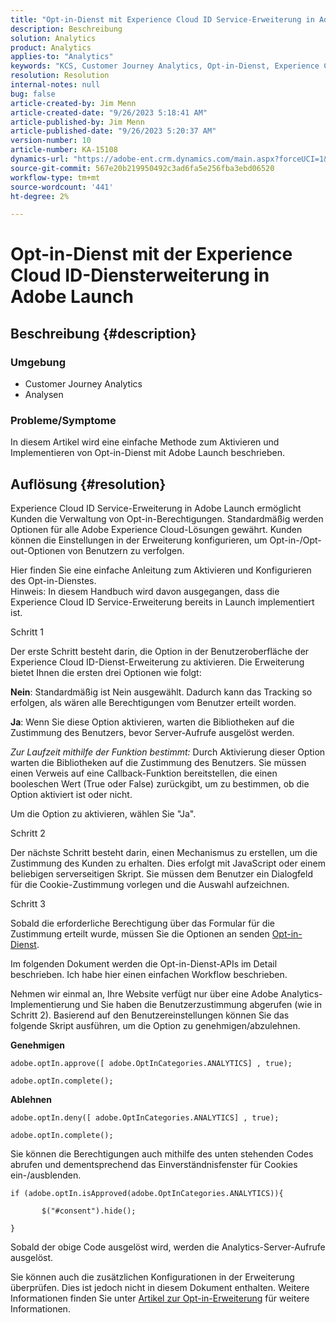 ```yaml
---
title: "Opt-in-Dienst mit Experience Cloud ID Service-Erweiterung in Adobe Launch"
description: Beschreibung
solution: Analytics
product: Analytics
applies-to: "Analytics"
keywords: "KCS, Customer Journey Analytics, Opt-in-Dienst, Experience Cloud ID-Diensterweiterung, Adobe Launch, Adobe Analytics"
resolution: Resolution
internal-notes: null
bug: false
article-created-by: Jim Menn
article-created-date: "9/26/2023 5:18:41 AM"
article-published-by: Jim Menn
article-published-date: "9/26/2023 5:20:37 AM"
version-number: 10
article-number: KA-15108
dynamics-url: "https://adobe-ent.crm.dynamics.com/main.aspx?forceUCI=1&pagetype=entityrecord&etn=knowledgearticle&id=244ef022-2c5c-ee11-be6f-6045bd006268"
source-git-commit: 567e20b219950492c3ad6fa5e256fba3ebd06520
workflow-type: tm+mt
source-wordcount: '441'
ht-degree: 2%

---
```


# Opt-in-Dienst mit der Experience Cloud ID-Diensterweiterung in Adobe Launch

## Beschreibung {#description}


### Umgebung

- Customer Journey Analytics
- Analysen




### Probleme/Symptome

In diesem Artikel wird eine einfache Methode zum Aktivieren und Implementieren von Opt-in-Dienst mit Adobe Launch beschrieben.


## Auflösung {#resolution}


Experience Cloud ID Service-Erweiterung in Adobe Launch ermöglicht Kunden die Verwaltung von Opt-in-Berechtigungen. Standardmäßig werden Optionen für alle Adobe Experience Cloud-Lösungen gewährt. Kunden können die Einstellungen in der Erweiterung konfigurieren, um Opt-in-/Opt-out-Optionen von Benutzern zu verfolgen.

Hier finden Sie eine einfache Anleitung zum Aktivieren und Konfigurieren des Opt-in-Dienstes.
<br>Hinweis: In diesem Handbuch wird davon ausgegangen, dass die Experience Cloud ID Service-Erweiterung bereits in Launch implementiert ist.<br>


Schritt 1

Der erste Schritt besteht darin, die Option in der Benutzeroberfläche der Experience Cloud ID-Dienst-Erweiterung zu aktivieren. Die Erweiterung bietet Ihnen die ersten drei Optionen wie folgt:

<b>Nein</b>: Standardmäßig ist Nein ausgewählt. Dadurch kann das Tracking so erfolgen, als wären alle Berechtigungen vom Benutzer erteilt worden.

<b>Ja</b>: Wenn Sie diese Option aktivieren, warten die Bibliotheken auf die Zustimmung des Benutzers, bevor Server-Aufrufe ausgelöst werden.

*Zur Laufzeit mithilfe der Funktion bestimmt:* Durch Aktivierung dieser Option warten die Bibliotheken auf die Zustimmung des Benutzers. Sie müssen einen Verweis auf eine Callback-Funktion bereitstellen, die einen booleschen Wert (True oder False) zurückgibt, um zu bestimmen, ob die Option aktiviert ist oder nicht.

Um die Option zu aktivieren, wählen Sie &quot;Ja&quot;.



Schritt 2

Der nächste Schritt besteht darin, einen Mechanismus zu erstellen, um die Zustimmung des Kunden zu erhalten. Dies erfolgt mit JavaScript oder einem beliebigen serverseitigen Skript. Sie müssen dem Benutzer ein Dialogfeld für die Cookie-Zustimmung vorlegen und die Auswahl aufzeichnen.



Schritt 3

Sobald die erforderliche Berechtigung über das Formular für die Zustimmung erteilt wurde, müssen Sie die Optionen an senden [Opt-in-Dienst](https://experienceleague.adobe.com/docs/id-service/using/implementation/opt-in-service/launch.html).

Im folgenden Dokument werden die Opt-in-Dienst-APIs im Detail beschrieben. Ich habe hier einen einfachen Workflow beschrieben.

Nehmen wir einmal an, Ihre Website verfügt nur über eine Adobe Analytics-Implementierung und Sie haben die Benutzerzustimmung abgerufen (wie in Schritt 2). Basierend auf den Benutzereinstellungen können Sie das folgende Skript ausführen, um die Option zu genehmigen/abzulehnen.

<b>Genehmigen</b>


```
adobe.optIn.approve([ adobe.OptInCategories.ANALYTICS] , true);

adobe.optIn.complete();
```




<b>Ablehnen</b>


```
adobe.optIn.deny([ adobe.OptInCategories.ANALYTICS] , true);

adobe.optIn.complete();
```




Sie können die Berechtigungen auch mithilfe des unten stehenden Codes abrufen und dementsprechend das Einverständnisfenster für Cookies ein-/ausblenden.


```
if (adobe.optIn.isApproved(adobe.OptInCategories.ANALYTICS)){

       $("#consent").hide();

}
```




Sobald der obige Code ausgelöst wird, werden die Analytics-Server-Aufrufe ausgelöst.

Sie können auch die zusätzlichen Konfigurationen in der Erweiterung überprüfen. Dies ist jedoch nicht in diesem Dokument enthalten. Weitere Informationen finden Sie unter [Artikel zur Opt-in-Erweiterung](https://experienceleague.adobe.com/docs/id-service/using/implementation/opt-in-service/launch.html) für weitere Informationen.
